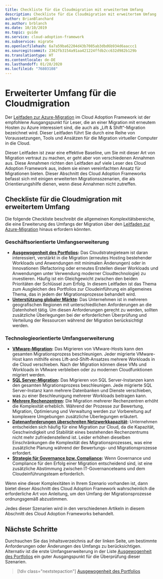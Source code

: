 ```yaml
---
title: Checkliste für die Cloudmigration mit erweitertem Umfang
description: Checkliste für die Cloudmigration mit erweitertem Umfang
author: BrianBlanchard
ms.author: brblanch
ms.date: 10/10/2019
ms.topic: guide
ms.service: cloud-adoption-framework
ms.subservice: migrate
ms.openlocfilehash: 6a7a59ba62204d43b7085ab3dbd6b934d6aaccc1
ms.sourcegitcommit: 2362fb3154a91aa421224ffdb2cc632d982b129b
ms.translationtype: HT
ms.contentlocale: de-DE
ms.lasthandoff: 01/28/2020
ms.locfileid: "76803108"
---
```

# <a name="expanded-scope-for-cloud-migration"></a>Erweiterter Umfang für die Cloudmigration

Der [Leitfaden zur Azure-Migration](../azure-migration-guide/index.md) im Cloud Adoption Framework ist der empfohlene Ausgangspunkt für Leser, die an einer Migration mit erneutem Hosten zu Azure interessiert sind, die auch als „Lift & Shift“-Migration bezeichnet wird. Dieser Leitfaden führt Sie durch eine Reihe von Voraussetzungen, Tools und Ansätzen für die Migration virtueller Computer in die Cloud.

Dieser Leitfaden ist zwar eine effektive Baseline, um Sie mit dieser Art von Migration vertraut zu machen, er geht aber von verschiedenen Annahmen aus. Diese Annahmen richten den Leitfaden auf viele Leser des Cloud Adoption Framework aus, indem sie einen vereinfachten Ansatz für Migrationen bieten. Dieser Abschnitt des Cloud Adoption Frameworks befasst sich mit einigen erweiterten Migrationsszenarien, die als Orientierungshilfe dienen, wenn diese Annahmen nicht zutreffen.

## <a name="cloud-migration-expanded-scope-checklist"></a>Checkliste für die Cloudmigration mit erweitertem Umfang

Die folgende Checkliste beschreibt die allgemeinen Komplexitätsbereiche, die eine Erweiterung des Umfangs der Migration über den [Leitfaden zur Azure-Migration](../azure-migration-guide/index.md) hinaus erfordern könnten.

### <a name="business-driven-scope-expansion"></a>Geschäftsorientierte Umfangserweiterung

- **[Ausgewogenheit des Portfolios](./balance-the-portfolio.md):** Das Cloudstrategieteam ist daran interessiert, verstärkt in die Migration (erneutes Hosting bestehender Workloads und Anwendungen mit minimalen Änderungen) oder in Innovationen (Refactoring oder erneutes Erstellen dieser Workloads und Anwendungen unter Verwendung moderner Cloudtechnologie) zu investieren. Häufig ist ein Gleichgewicht zwischen den beiden Prioritäten der Schlüssel zum Erfolg. In diesem Leitfaden ist das Thema zum Ausgleichen des Portfolios zur Cloudeinführung ein allgemeines Thema, das in jedem der Migrationsprozesse behandelt wird.
- **[Unterstützung globaler Märkte](../../decision-guides/regions/index.md):** Das Unternehmen ist in mehreren geografischen Regionen mit unterschiedlichen Anforderungen an die Datenhoheit tätig. Um diesen Anforderungen gerecht zu werden, sollten zusätzliche Überlegungen bei der erforderlichen Überprüfung und Verteilung der Ressourcen während der Migration berücksichtigt werden.

### <a name="technology-driven-scope-expansion"></a>Technologieorientierte Umfangserweiterung

- **[VMware-Migration](./vmware-host.md):** Das Migrieren von VMware-Hosts kann den gesamten Migrationsprozess beschleunigen. Jeder migrierte VMware-Host kann mithilfe eines Lift-and-Shift-Ansatzes mehrere Workloads in die Cloud verschieben. Nach der Migration können diese VMs und Workloads in VMware verbleiben oder zu modernen Cloudfunktionen migriert werden.
- **[SQL Server-Migration](./sql-migration.md):** Das Migrieren von SQL Server-Instanzen kann den gesamten Migrationsprozess beschleunigen. Jede migrierte SQL Server-Instanz kann mehrere Datenbanken und Dienste verschieben, was zu einer Beschleunigung mehrerer Workloads beitragen kann.
- **[Mehrere Rechenzentren](./multiple-datacenters.md):** Die Migration mehrerer Rechenzentren erhöht die Komplexität erheblich. Während der Prozesse zur Bewertung, Migration, Optimierung und Verwaltung werden zur Vorbereitung auf komplexere Umgebungen zusätzliche Überlegungen erläutert.
- **[Datenanforderungen überschreiten Netzwerkkapazität](./network-capacity-exceeded.md):** Unternehmen entscheiden sich häufig für eine Migration zur Cloud, da die Kapazität, Geschwindigkeit und Stabilität eines bestehenden Rechenzentrums nicht mehr zufriedenstellend ist. Leider erhöhen dieselben Einschränkungen die Komplexität des Migrationsprozesses, was eine zusätzliche Planung während der Bewertungs- und Migrationsprozesse erfordert.
- **[Strategie für Governance bzw. Compliance](./governance-or-compliance.md):** Wenn Governance und Compliance für den Erfolg einer Migration entscheidend sind, ist eine zusätzliche Abstimmung zwischen IT-Governanceteams und dem Cloudeinführungsteam erforderlich.

Wenn eine dieser Komplexitäten in Ihrem Szenario vorhanden ist, dann bietet dieser Abschnitt des Cloud Adoption Framework wahrscheinlich die erforderliche Art von Anleitung, um den Umfang der Migrationsprozesse ordnungsgemäß abzustimmen.

Jedes dieser Szenarien wird in den verschiedenen Artikeln in diesem Abschnitt des Cloud Adoption Frameworks behandelt.

## <a name="next-steps"></a>Nächste Schritte

Durchsuchen Sie das Inhaltsverzeichnis auf der linken Seite, um bestimmte Anforderungen oder Änderungen des Umfangs zu berücksichtigen. Alternativ ist die erste Umfangserweiterung in der Liste [Ausgewogenheit des Portfolios](./balance-the-portfolio.md) ein guter Ausgangspunkt für die Überprüfung dieser Szenarien.

> [!div class="nextstepaction"]
> [Ausgewogenheit des Portfolios](./balance-the-portfolio.md)
